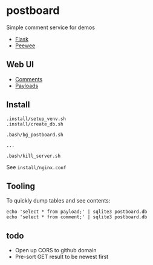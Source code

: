 # postboard
Simple comment service for demos

- [Flask](http://flask.pocoo.org/)
- [Peewee](http://docs.peewee-orm.com/en/latest/)

## Web UI

- [Comments](https://postboard.mpaulweeks.com/comments)
- [Payloads](https://postboard.mpaulweeks.com/payload)

## Install
```
.install/setup_venv.sh
.install/create_db.sh

.bash/bg_postboard.sh

...

.bash/kill_server.sh
```

See `install/nginx.conf`

## Tooling

To quickly dump tables and see contents:
```
echo 'select * from payload;' | sqlite3 postboard.db
echo 'select * from comment;' | sqlite3 postboard.db
```

## todo
- Open up CORS to github domain
- Pre-sort GET result to be newest first
